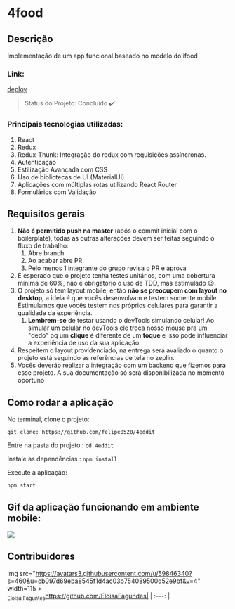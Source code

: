 # 4food


## Descrição
Implementação de um app funcional baseado no modelo do ifood

### Link:

[deploy](http://labenufourfood.surge.sh/)

> Status do Projeto: Concluido :heavy_check_mark:

### Principais tecnologias utilizadas:

1. React
2. Redux
3. Redux-Thunk: Integração do redux com requisições assíncronas.
4. Autenticação
5. Estilização Avançada com CSS
6. Uso de bibliotecas de UI (MaterialUI)
7. Aplicações com múltiplas rotas utilizando React Router
8. Formulários com Validação

## Requisitos gerais

1. **Não é permitido push na master** (após o commit inicial com o boilerplate), todas as outras alterações devem ser feitas seguindo o fluxo de trabalho:
    1. Abre branch
    2. Ao acabar abre PR
    3. Pelo menos 1 integrante do grupo revisa o PR e aprova
2. É esperado que o projeto tenha testes unitários, com uma cobertura mínima de 60%, não é obrigatório o uso de TDD, mas estimulado 😉.
3. O projeto só tem layout mobile, então **não se preocupem com layout no desktop**, a ideia é que vocês desenvolvam e testem somente mobile. Estimulamos que vocês testem nos próprios celulares para garantir a qualidade da experiência.
    1. **Lembrem-se** de testar usando o devTools simulando celular! Ao simular um celular no devTools ele troca nosso mouse pra um "dedo" pq um **clique** é diferente de um **toque** e isso pode influenciar a experiência de uso da sua aplicação.
4. Respeitem o layout providenciado, na entrega será avaliado o quanto o projeto está seguindo as referências de tela no zeplin.
5. Vocês deverão realizar a integração com um backend que fizemos para esse projeto. A sua documentação só será disponibilizada no momento oportuno


## Como rodar a aplicação 


No terminal, clone o projeto:

```git clone: https://github.com/felipe0520/4eddit ```

Entre na pasta do projeto  :
```cd 4eddit ```

Instale as dependências : 
```npm install ```

Execute a aplicação:

```npm start ```


## Gif da aplicação funcionando em ambiente mobile:

![](gif/exemple.gif)

## Contribuidores

img src="https://avatars3.githubusercontent.com/u/59846340?s=460&u=cb097d69eba8545f1d4ac03b754089500d52e9bf&v=4" width=115 > <br> <sub> 
Eloísa Faguntes</sub>https://github.com/EloisaFagundes|
| :---: |  

